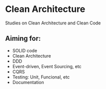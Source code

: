 # Clean Architecture
Studies on Clean Architecture and Clean Code

## Aiming for:
- SOLID code
- Clean Architecture
- DDD
- Event-driven, Event Sourcing, etc
- CQRS
- Testing: Unit, Funcional, etc
- Documentation
